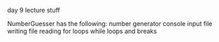 day 9 lecture stuff

NumberGuesser has the following:
    number generator
    console input
    file writing
    file reading
    for loops
    while loops and breaks


